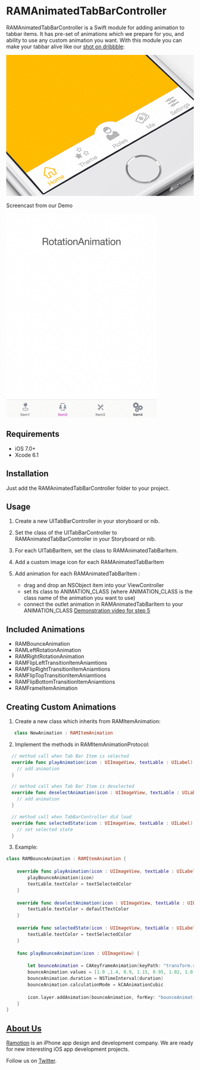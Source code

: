 # RAMAnimatedTabBarController

RAMAnimatedTabBarController is a Swift module for adding animation to tabbar items. It has pre-set of animations which we prepare for you, and ability to use any custom animation you want. With this module you can make your tabbar alive like our [shot on dribbble](https://dribbble.com/shots/1766396-Animated-Tab-Bar-Icons?list=searches&tag=ramotion&offset=...):

![Animation](Screenshots/tab-bar-icons-iphone-ramotion-animation-interface-design.gif)

Screencast from our Demo

![Animation](Screenshots/RAMAnimatedTabBarDemo.gif)

## Requirements

- iOS 7.0+
- Xcode 6.1

## Installation

Just add the RAMAnimatedTabBarController folder to your project.

## Usage

1. Create a new UITabBarController in your storyboard or nib.

2. Set the class of the UITabBarController to RAMAnimatedTabBarController in your Storyboard or nib.

3. For each UITabBarItem, set the class to RAMAnimatedTabBarItem.

4. Add a custom image icon for each RAMAnimatedTabBarItem

5. Add animation for each RAMAnimatedTabBarItem : 
   * drag and drop an NSObject item into your ViewController 
   * set its class to ANIMATION_CLASS (where ANIMATION_CLASS is the class name of the animation you want to use)
   * connect the outlet animation in RAMAnimatedTabBarItem to your ANIMATION_CLASS
   [Demonstration video for step 5](http://vimeo.com/112390386)
   			
   			
## Included Animations

* RAMBounceAnimation
* RAMLeftRotationAnimation
* RAMRightRotationAnimation
* RAMFlipLeftTransitionItemAniamtions
* RAMFlipRightTransitionItemAniamtions
* RAMFlipTopTransitionItemAniamtions
* RAMFlipBottomTransitionItemAniamtions
* RAMFrameItemAnimation

## Creating Custom Animations
1. Create a new class which inherits from RAMItemAnimation:
	
  ``` swift
     class NewAnimation : RAMItemAnimation
  ```
2. Implement the methods in RAMItemAnimationProtocol: 


  ``` swift
    // method call when Tab Bar Item is selected
    override func playAnimation(icon : UIImageView, textLable : UILabel) {
      // add animation
    }
  ```  
  ``` swift
    // method call when Tab Bar Item is deselected
    override func deselectAnimation(icon : UIImageView, textLable : UILabel, defaultTextColor : UIColor) {
      // add animation
    }
  ```    
  ``` swift
    // method call when TabBarController did load
    override func selectedState(icon : UIImageView, textLable : UILabel) {
      // set selected state  
    }
  ```

3. Example:

``` swift
class RAMBounceAnimation : RAMItemAnimation {
    
    override func playAnimation(icon : UIImageView, textLable : UILabel) {
        playBounceAnimation(icon)
        textLable.textColor = textSelectedColor
    }
    
    override func deselectAnimation(icon : UIImageView, textLable : UILabel, defaultTextColor : UIColor) {
        textLable.textColor = defaultTextColor
    }
    
    override func selectedState(icon : UIImageView, textLable : UILabel) {
        textLable.textColor = textSelectedColor
    }

    func playBounceAnimation(icon : UIImageView) {
      
        let bounceAnimation = CAKeyframeAnimation(keyPath: "transform.scale")
        bounceAnimation.values = [1.0 ,1.4, 0.9, 1.15, 0.95, 1.02, 1.0]
        bounceAnimation.duration = NSTimeInterval(duration)
        bounceAnimation.calculationMode = kCAAnimationCubic
        
        icon.layer.addAnimation(bounceAnimation, forKey: "bounceAnimation")
    }
}
```
## [About Us](http://ramotion.com?utm_source=gthb&utm_medium=special&utm_campaign=animated-tab-bar)

[Ramotion](http://ramotion.com?utm_source=gthb&utm_medium=special&utm_campaign=animated-tab-bar) is an iPhone app design and development company. We are ready for new interesting iOS app development projects.

Follow us on [Twitter](http://twitter.com/ramotion).
